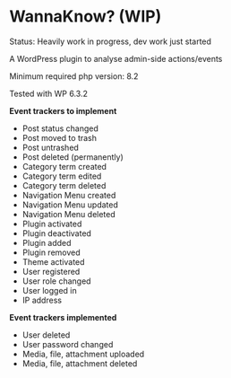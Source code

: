 # WannaKnow? (WIP)

Status: Heavily work in progress, dev work just started

A WordPress plugin to analyse admin-side actions/events

Minimum required php version: 8.2

Tested with WP 6.3.2

**Event trackers to implement**

- Post status changed
- Post moved to trash
- Post untrashed
- Post deleted (permanently)
- Category term created
- Category term edited
- Category term deleted
- Navigation Menu created
- Navigation Menu updated
- Navigation Menu deleted
- Plugin activated
- Plugin deactivated
- Plugin added
- Plugin removed
- Theme activated
- User registered
- User role changed
- User logged in
- IP address

**Event trackers implemented**

- User deleted
- User password changed
- Media, file, attachment uploaded
- Media, file, attachment deleted
